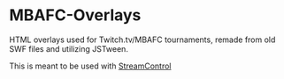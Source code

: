 # MBAFC-Overlays
HTML overlays used for Twitch.tv/MBAFC tournaments, remade from old SWF files and utilizing JSTween.

This is meant to be used with [StreamControl](https://farpnut.net/streamcontrol/)
